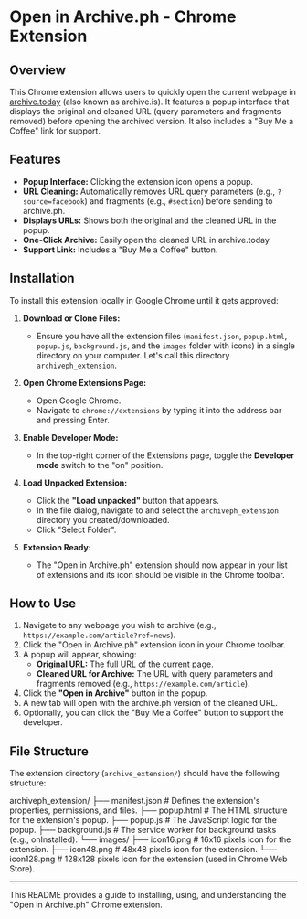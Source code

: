 # Open in Archive.ph - Chrome Extension

## Overview

This Chrome extension allows users to quickly open the current webpage in [archive.today](https://archive.today) (also known as archive.is). It features a popup interface that displays the original and cleaned URL (query parameters and fragments removed) before opening the archived version. It also includes a "Buy Me a Coffee" link for support.

## Features

* **Popup Interface:** Clicking the extension icon opens a popup.
* **URL Cleaning:** Automatically removes URL query parameters (e.g., `?source=facebook`) and fragments (e.g., `#section`) before sending to archive.ph.
* **Displays URLs:** Shows both the original and the cleaned URL in the popup.
* **One-Click Archive:** Easily open the cleaned URL in archive.today
* **Support Link:** Includes a "Buy Me a Coffee" button.

## Installation

To install this extension locally in Google Chrome until it gets approved:

1.  **Download or Clone Files:**
    * Ensure you have all the extension files (`manifest.json`, `popup.html`, `popup.js`, `background.js`, and the `images` folder with icons) in a single directory on your computer. Let's call this directory `archiveph_extension`.

2.  **Open Chrome Extensions Page:**
    * Open Google Chrome.
    * Navigate to `chrome://extensions` by typing it into the address bar and pressing Enter.

3.  **Enable Developer Mode:**
    * In the top-right corner of the Extensions page, toggle the **Developer mode** switch to the "on" position.

4.  **Load Unpacked Extension:**
    * Click the **"Load unpacked"** button that appears.
    * In the file dialog, navigate to and select the `archiveph_extension` directory you created/downloaded.
    * Click "Select Folder".

5.  **Extension Ready:**
    * The "Open in Archive.ph" extension should now appear in your list of extensions and its icon should be visible in the Chrome toolbar.

## How to Use

1.  Navigate to any webpage you wish to archive (e.g., `https://example.com/article?ref=news`).
2.  Click the "Open in Archive.ph" extension icon in your Chrome toolbar.
3.  A popup will appear, showing:
    * **Original URL:** The full URL of the current page.
    * **Cleaned URL for Archive:** The URL with query parameters and fragments removed (e.g., `https://example.com/article`).
4.  Click the **"Open in Archive"** button in the popup.
5.  A new tab will open with the archive.ph version of the cleaned URL.
6.  Optionally, you can click the "Buy Me a Coffee" button to support the developer. 

## File Structure

The extension directory (`archive_extension/`) should have the following structure:


archiveph_extension/
├── manifest.json         # Defines the extension's properties, permissions, and files.
├── popup.html            # The HTML structure for the extension's popup.
├── popup.js              # The JavaScript logic for the popup.
├── background.js         # The service worker for background tasks (e.g., onInstalled).
└── images/
├── icon16.png        # 16x16 pixels icon for the extension.
├── icon48.png        # 48x48 pixels icon for the extension.
└── icon128.png       # 128x128 pixels icon for the extension (used in Chrome Web Store).


---

This README provides a guide to installing, using, and understanding the "Open in Archive.ph" Chrome extension.

